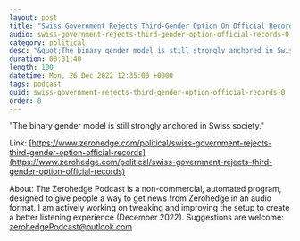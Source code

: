 ```yaml
---
layout: post
title: "Swiss Government Rejects Third-Gender Option On Official Records "
audio: swiss-government-rejects-third-gender-option-official-records-0
category: political
desc: "&quot;The binary gender model is still strongly anchored in Swiss society.&quot;"
duration: 00:01:40
length: 100
datetime: Mon, 26 Dec 2022 12:35:00 +0000
tags: podcast
guid: swiss-government-rejects-third-gender-option-official-records-0
order: 0
---
```

&quot;The binary gender model is still strongly anchored in Swiss society.&quot;

Link: [https://www.zerohedge.com/political/swiss-government-rejects-third-gender-option-official-records](https://www.zerohedge.com/political/swiss-government-rejects-third-gender-option-official-records)

About: The Zerohedge Podcast is a non-commercial, automated program, designed to give people a way to get news from Zerohedge in an audio format.  I am actively working on tweaking and improving the setup to create a better listening experience (December 2022).  Suggestions are welcome: [zerohedgePodcast@outlook.com](mailto:zerohedgePodcast@outlook.com)